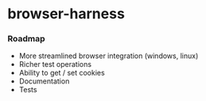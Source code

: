 browser-harness
===============

### Roadmap


* More streamlined browser integration (windows, linux)
* Richer test operations
* Ability to get / set cookies
* Documentation
* Tests